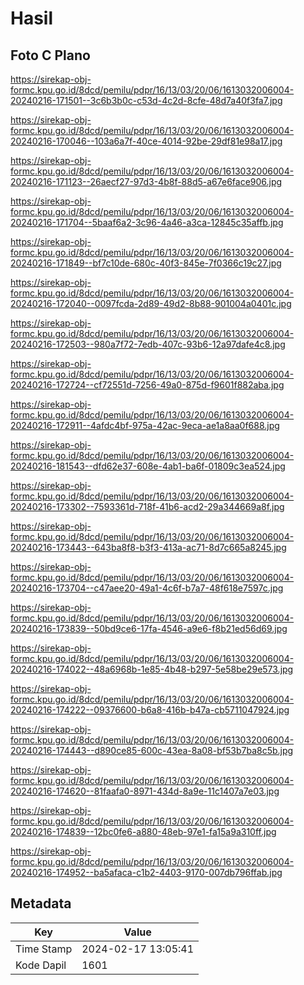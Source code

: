 # Hasil

## Foto C Plano

https://sirekap-obj-formc.kpu.go.id/8dcd/pemilu/pdpr/16/13/03/20/06/1613032006004-20240216-171501--3c6b3b0c-c53d-4c2d-8cfe-48d7a40f3fa7.jpg

https://sirekap-obj-formc.kpu.go.id/8dcd/pemilu/pdpr/16/13/03/20/06/1613032006004-20240216-170046--103a6a7f-40ce-4014-92be-29df81e98a17.jpg

https://sirekap-obj-formc.kpu.go.id/8dcd/pemilu/pdpr/16/13/03/20/06/1613032006004-20240216-171123--26aecf27-97d3-4b8f-88d5-a67e6face906.jpg

https://sirekap-obj-formc.kpu.go.id/8dcd/pemilu/pdpr/16/13/03/20/06/1613032006004-20240216-171704--5baaf6a2-3c96-4a46-a3ca-12845c35affb.jpg

https://sirekap-obj-formc.kpu.go.id/8dcd/pemilu/pdpr/16/13/03/20/06/1613032006004-20240216-171849--bf7c10de-680c-40f3-845e-7f0366c19c27.jpg

https://sirekap-obj-formc.kpu.go.id/8dcd/pemilu/pdpr/16/13/03/20/06/1613032006004-20240216-172040--0097fcda-2d89-49d2-8b88-901004a0401c.jpg

https://sirekap-obj-formc.kpu.go.id/8dcd/pemilu/pdpr/16/13/03/20/06/1613032006004-20240216-172503--980a7f72-7edb-407c-93b6-12a97dafe4c8.jpg

https://sirekap-obj-formc.kpu.go.id/8dcd/pemilu/pdpr/16/13/03/20/06/1613032006004-20240216-172724--cf72551d-7256-49a0-875d-f9601f882aba.jpg

https://sirekap-obj-formc.kpu.go.id/8dcd/pemilu/pdpr/16/13/03/20/06/1613032006004-20240216-172911--4afdc4bf-975a-42ac-9eca-ae1a8aa0f688.jpg

https://sirekap-obj-formc.kpu.go.id/8dcd/pemilu/pdpr/16/13/03/20/06/1613032006004-20240216-181543--dfd62e37-608e-4ab1-ba6f-01809c3ea524.jpg

https://sirekap-obj-formc.kpu.go.id/8dcd/pemilu/pdpr/16/13/03/20/06/1613032006004-20240216-173302--7593361d-718f-41b6-acd2-29a344669a8f.jpg

https://sirekap-obj-formc.kpu.go.id/8dcd/pemilu/pdpr/16/13/03/20/06/1613032006004-20240216-173443--643ba8f8-b3f3-413a-ac71-8d7c665a8245.jpg

https://sirekap-obj-formc.kpu.go.id/8dcd/pemilu/pdpr/16/13/03/20/06/1613032006004-20240216-173704--c47aee20-49a1-4c6f-b7a7-48f618e7597c.jpg

https://sirekap-obj-formc.kpu.go.id/8dcd/pemilu/pdpr/16/13/03/20/06/1613032006004-20240216-173839--50bd9ce6-17fa-4546-a9e6-f8b21ed56d69.jpg

https://sirekap-obj-formc.kpu.go.id/8dcd/pemilu/pdpr/16/13/03/20/06/1613032006004-20240216-174022--48a6968b-1e85-4b48-b297-5e58be29e573.jpg

https://sirekap-obj-formc.kpu.go.id/8dcd/pemilu/pdpr/16/13/03/20/06/1613032006004-20240216-174222--09376600-b6a8-416b-b47a-cb5711047924.jpg

https://sirekap-obj-formc.kpu.go.id/8dcd/pemilu/pdpr/16/13/03/20/06/1613032006004-20240216-174443--d890ce85-600c-43ea-8a08-bf53b7ba8c5b.jpg

https://sirekap-obj-formc.kpu.go.id/8dcd/pemilu/pdpr/16/13/03/20/06/1613032006004-20240216-174620--81faafa0-8971-434d-8a9e-11c1407a7e03.jpg

https://sirekap-obj-formc.kpu.go.id/8dcd/pemilu/pdpr/16/13/03/20/06/1613032006004-20240216-174839--12bc0fe6-a880-48eb-97e1-fa15a9a310ff.jpg

https://sirekap-obj-formc.kpu.go.id/8dcd/pemilu/pdpr/16/13/03/20/06/1613032006004-20240216-174952--ba5afaca-c1b2-4403-9170-007db796ffab.jpg


## Metadata

| Key        | Value               |
| ---------- | ------------------- |
| Time Stamp | 2024-02-17 13:05:41 |
| Kode Dapil | 1601                |



